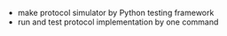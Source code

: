 *  make protocol simulator by Python testing framework
*  run and test protocol implementation by one command